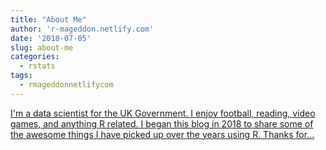 ```yaml
---
title: "About Me"
author: 'r-mageddon.netlify.com'
date: '2018-07-05'
slug: about-me
categories:
  - rstats
tags:
  - rmageddonnetlifycom
---
```


[I'm a data scientist for the UK Government. I enjoy football, reading, video games, and anything R related. I began this blog in 2018 to share some of the awesome things I have picked up over the years using R. Thanks for...<click to read more>](https://r-mageddon.netlify.com/about/)

